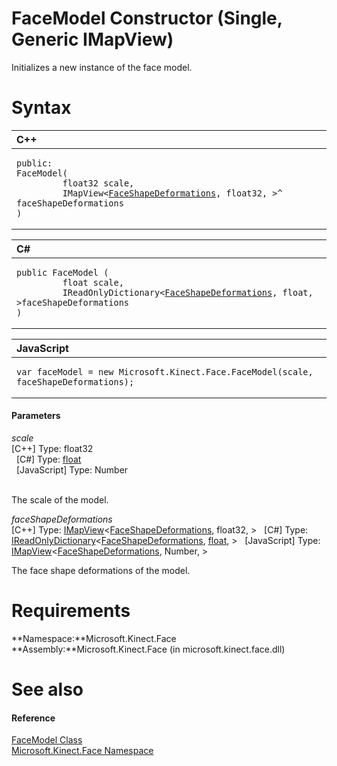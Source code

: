 FaceModel Constructor (Single, Generic IMapView)  
================================================  

Initializes a new instance of the face model. <span id="syntaxSection"></span>

Syntax  
======  

<table>
<colgroup>
<col width="100%" />
</colgroup>
<thead>
<tr class="header">
<th align="left">C++</th>
</tr>
</thead>
<tbody>
<tr class="odd">
<td align="left"><pre><code>public:  
FaceModel(  
         float32 scale,  
         IMapView&lt;<a href="../../FaceShapeDeformations.md">FaceShapeDeformations</a>, float32, &gt;^ faceShapeDeformations  
)</code></pre></td>
</tr>
</tbody>
</table>

<table>
<colgroup>
<col width="100%" />
</colgroup>
<thead>
<tr class="header">
<th align="left">C#</th>
</tr>
</thead>
<tbody>
<tr class="odd">
<td align="left"><pre><code>public FaceModel (  
         float scale,  
         IReadOnlyDictionary&lt;<a href="../../FaceShapeDeformations.md">FaceShapeDeformations</a>, float, &gt;faceShapeDeformations  
)</code></pre></td>
</tr>
</tbody>
</table>

<table>
<colgroup>
<col width="100%" />
</colgroup>
<thead>
<tr class="header">
<th align="left">JavaScript</th>
</tr>
</thead>
<tbody>
<tr class="odd">
<td align="left"><pre><code>var faceModel = new Microsoft.Kinect.Face.FaceModel(scale, faceShapeDeformations);</code></pre></td>
</tr>
</tbody>
</table>

<span id="ID4EG"></span>
#### Parameters  

*scale*    
[C++] Type: float32  
  [C\#] Type: [float](http://msdn.microsoft.com/en-us/library/system.single.aspx)  
  [JavaScript] Type: Number  
   

The scale of the model.  

*faceShapeDeformations*    
[C++] Type: [IMapView](http://msdn.microsoft.com/en-us/library/br226037.aspx)\<[FaceShapeDeformations](../../FaceShapeDeformations.md), float32, \>
  [C\#] Type: [IReadOnlyDictionary](http://msdn.microsoft.com/en-us/library/hh136548.aspx)\<[FaceShapeDeformations](../../FaceShapeDeformations.md), [float](http://msdn.microsoft.com/en-us/library/system.single.aspx), \>
  [JavaScript] Type: [IMapView](http://msdn.microsoft.com/en-us/library/br226037.aspx)\<[FaceShapeDeformations](../../FaceShapeDeformations.md), Number, \>
   

The face shape deformations of the model.  

<span id="requirements"></span>

Requirements  
============  

**Namespace:**Microsoft.Kinect.Face  
**Assembly:**Microsoft.Kinect.Face (in microsoft.kinect.face.dll)  

<span id="ID4EWB"></span>

See also  
========  

<span id="ID4EYB"></span>
#### Reference  

[FaceModel Class](../../FaceModel_Class.md)  
 [Microsoft.Kinect.Face Namespace](../../../Kinect.Face.md)  



<!--Please do not edit the data in the comment block below.-->
<!--
TOCTitle : FaceModel Constructor (Single, Generic IMapView)
RLTitle : FaceModel Constructor (Single, Generic IMapView)
KeywordA : M:Microsoft.Kinect.Face.FaceModel.#ctor(System.Single,Windows.Foundation.Collections.IMapView{Microsoft.Kinect.Face.FaceShapeDeformations,System.Single,Microsoft.Kinect.Face.FaceShapeDeformations,System.Single})
AssetID : M:Microsoft.Kinect.Face.FaceModel.#ctor(System.Single,Windows.Foundation.Collections.IMapView{Microsoft.Kinect.Face.FaceShapeDeformations,System.Single,Microsoft.Kinect.Face.FaceShapeDeformations,System.Single})
Locale : en-us
CommunityContent : 1
APIType : Managed
APILocation : microsoft.kinect.face.dll
APIName : Microsoft.Kinect.Face.FaceModel
TargetOS : Windows
TopicType : kbSyntax
DevLang : VB
DevLang : CSharp
DevLang : JavaScript
DevLang : C++
DocSet : K4Wv2
ProjType : K4Wv2Proj
Technology : Kinect for Windows
Product : Kinect for Windows SDK v2
productversion : 20
-->
